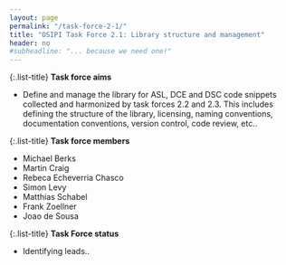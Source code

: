 ```yaml
---
layout: page
permalink: "/task-force-2-1/"
title: "OSIPI Task Force 2.1: Library structure and management"
header: no
#subheadline: "... because we need one!"
---
```


{:.list-title}
**Task force aims**

- Define and manage the library for ASL, DCE and DSC code snippets collected and harmonized by task forces 2.2 and 2.3. This includes defining the structure of the library, licensing, naming conventions, documentation conventions, version control, code review, etc..  

{:.list-title}
**Task force members**  

- Michael Berks
- Martin Craig
- Rebeca Echeverria Chasco
- Simon Levy
- Matthias Schabel
- Frank Zoellner
- Joao de Sousa

{:.list-title}
**Task Force status**  

- Identifying leads..


